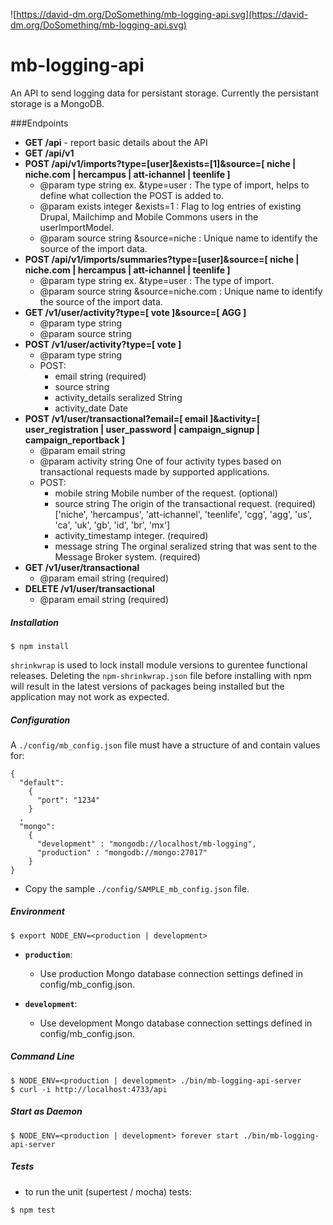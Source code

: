 ![https://david-dm.org/DoSomething/mb-logging-api.svg](https://david-dm.org/DoSomething/mb-logging-api.svg)

mb-logging-api
==============

An API to send logging data for persistant storage. Currently the persistant storage is a MongoDB.

###Endpoints

* **GET /api** - report basic details about the API
* **GET /api/v1**
* **POST /api/v1/imports?type=[user]&exists=[1]&source=[ niche | niche.com | hercampus | att-ichannel | teenlife ]**
  * @param type string
    ex. &type=user : The type of import, helps to define what collection the
     POST is added to.
  * @param exists integer
    &exists=1 : Flag to log entries of existing Drupal, Mailchimp and Mobile
    Commons users in the userImportModel.
  * @param source string
    &source=niche : Unique name to identify the source of the import data.
* **POST /api/v1/imports/summaries?type=[user]&source=[ niche | niche.com | hercampus | att-ichannel | teenlife ]**
  * @param type string
     ex. &type=user : The type of import.
  * @param source string
     &source=niche.com : Unique name to identify the source of the import data.
* **GET /v1/user/activity?type=[ vote ]&source=[ AGG ]**
  * @param type string
  * @param source string
* **POST /v1/user/activity?type=[ vote ]**
  * @param type string
  * POST:
    * email string  (required)
    * source string
    * activity_details seralized String
    * activity_date  Date
* **POST /v1/user/transactional?email=[ email ]&activity=[ user_registration | user_password | campaign_signup | campaign_reportback ]**
  * @param email string
  * @param activity string
     One of four activity types based on transactional requests made by supported applications.
  * POST:
    * mobile string Mobile number of the request. (optional)
    * source string The origin of the transactional request. (required)
      ['niche', 'hercampus', 'att-ichannel', 'teenlife', 'cgg', 'agg', 'us', 'ca', 'uk', 'gb', 'id', 'br', 'mx']
    * activity_timestamp integer. (required)
    * message string The orginal seralized string that was sent to the Message Broker system. (required)
* **GET /v1/user/transactional**
  * @param email string (required)
* **DELETE /v1/user/transactional**
  * @param email string (required)

##### Installation
```
$ npm install
```

`shrinkwrap` is used to lock install module versions to gurentee functional releases. Deleting the `npm-shrinkwrap.json` file before installing with npm will result in the latest versions of packages being installed but the application may not work as expected.

##### Configuration
A `./config/mb_config.json` file must have a structure of and contain values for:
```
{
  "default":
    {
      "port": "1234"
    }
  ,
  "mongo":
    {
      "development" : "mongodb://localhost/mb-logging",
      "production" : "mongodb://mongo:27017"
    }
}

```

- Copy the sample `./config/SAMPLE_mb_config.json` file.


##### Environment
```
$ export NODE_ENV=<production | development>
```
- **`production`**:
  - Use production Mongo database connection settings defined in config/mb_config.json.

- **`development`**:
  - Use development Mongo database connection settings defined in config/mb_config.json.

##### Command Line
```
$ NODE_ENV=<production | development> ./bin/mb-logging-api-server
$ curl -i http://localhost:4733/api
```

##### Start as Daemon
```
$ NODE_ENV=<production | development> forever start ./bin/mb-logging-api-server
```

##### Tests
- to run the unit (supertest / mocha) tests:
```
$ npm test
```